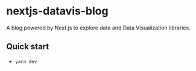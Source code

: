 # nextjs-datavis-blog

A blog powered by Next.js to explore data and Data Visualization libraries.

## Quick start

- `yarn dev`
